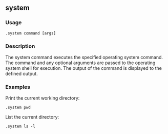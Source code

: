 ## system

### Usage

```text
.system command [args]
```

### Description

The system command executes the specified operating system command. The command and any optional arguments are passed
to the operating system shell for execution. The output of the command is displayed to the defined output.

### Examples

Print the current working directory:

```text
.system pwd
```

List the current directory:

```text
.system ls -l
```

